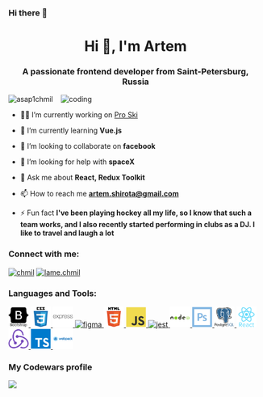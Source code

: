 ### Hi there 👋
<h1 align="center">Hi 👋, I'm Artem</h1>
<h3 align="center">A passionate frontend developer from Saint-Petersburg, Russia</h3>
<img align="right" alt="coding" width="400" src="https://media3.giphy.com/media/lXiRzPb8C5JTJcfPq/giphy.gif?cid=ecf05e47ah4l9br1g5y0ci56w2uygvvtpiwx69rzbbw72oug&rid=giphy.gif&ct=g"/>
<p align="left"> <img src="https://komarev.com/ghpvc/?username=asap1chmil&label=Profile%20views&color=0e75b6&style=flat" alt="asap1chmil" /> </p>

- 🔭🔭 I’m currently working on [Pro Ski](https://vk.com/ski_club_nn)

- 🌱 I’m currently learning **Vue.js**

- 👯 I’m looking to collaborate on **facebook**

- 🤝 I’m looking for help with **spaceX**

- 💬 Ask me about **React, Redux Toolkit**

- 📫 How to reach me **artem.shirota@gmail.com**

- ⚡ Fun fact **I've been playing hockey all my life, so I know that such a team works, and I also recently started performing in clubs as a DJ. I like to travel and laugh a lot**

<h3 align="left">Connect with me:</h3>
<p align="left">
<a href="https://vk.com/away.php?utf=1&to=https%3A%2F%2Ft.me%2Fchmilb" target="blank"><img align="center" src="https://mrtext.ru/wp-content/uploads/2022/04/5-40.jpg" alt="chmil" height="30" width="40" /></a>
<a href="https://vk.com/away.php?utf=1&to=https%3A%2F%2Finstagram.com%2Flame.chmil%3Figshid%3DYmMyMTA2M2Y%3D" target="blank"><img align="center" src="https://raw.githubusercontent.com/rahuldkjain/github-profile-readme-generator/master/src/images/icons/Social/instagram.svg" alt="lame.chmil" height="30" width="40" /></a>
</p>

<h3 align="left">Languages and Tools:</h3>
<p align="left"> <a href="https://getbootstrap.com" target="_blank" rel="noreferrer"> <img src="https://raw.githubusercontent.com/devicons/devicon/master/icons/bootstrap/bootstrap-plain-wordmark.svg" alt="bootstrap" width="40" height="40"/> </a> <a href="https://www.w3schools.com/css/" target="_blank" rel="noreferrer"> <img src="https://raw.githubusercontent.com/devicons/devicon/master/icons/css3/css3-original-wordmark.svg" alt="css3" width="40" height="40"/> </a> <a href="https://expressjs.com" target="_blank" rel="noreferrer"> <img src="https://raw.githubusercontent.com/devicons/devicon/master/icons/express/express-original-wordmark.svg" alt="express" width="40" height="40"/> </a> <a href="https://www.figma.com/" target="_blank" rel="noreferrer"> <img src="https://www.vectorlogo.zone/logos/figma/figma-icon.svg" alt="figma" width="40" height="40"/> </a> <a href="https://www.w3.org/html/" target="_blank" rel="noreferrer"> <img src="https://raw.githubusercontent.com/devicons/devicon/master/icons/html5/html5-original-wordmark.svg" alt="html5" width="40" height="40"/> </a> <a href="https://developer.mozilla.org/en-US/docs/Web/JavaScript" target="_blank" rel="noreferrer"> <img src="https://raw.githubusercontent.com/devicons/devicon/master/icons/javascript/javascript-original.svg" alt="javascript" width="40" height="40"/> </a> <a href="https://jestjs.io" target="_blank" rel="noreferrer"> <img src="https://www.vectorlogo.zone/logos/jestjsio/jestjsio-icon.svg" alt="jest" width="40" height="40"/> </a> <a href="https://nodejs.org" target="_blank" rel="noreferrer"> <img src="https://raw.githubusercontent.com/devicons/devicon/master/icons/nodejs/nodejs-original-wordmark.svg" alt="nodejs" width="40" height="40"/> </a> <a href="https://www.photoshop.com/en" target="_blank" rel="noreferrer"> <img src="https://raw.githubusercontent.com/devicons/devicon/master/icons/photoshop/photoshop-line.svg" alt="photoshop" width="40" height="40"/> </a> <a href="https://www.postgresql.org" target="_blank" rel="noreferrer"> <img src="https://raw.githubusercontent.com/devicons/devicon/master/icons/postgresql/postgresql-original-wordmark.svg" alt="postgresql" width="40" height="40"/> </a> <a href="https://reactjs.org/" target="_blank" rel="noreferrer"> <img src="https://raw.githubusercontent.com/devicons/devicon/master/icons/react/react-original-wordmark.svg" alt="react" width="40" height="40"/> </a> <a href="https://redux.js.org" target="_blank" rel="noreferrer"> <img
?username=asap1chmil&label=Profile%20views&..
komarev.com
ProSki - тренировки по лыжам в Нижнем Новгороде
2458 подписчиков
Открыть
devto.svg
raw.githubusercontent.com
src="https://raw.githubusercontent.com/devicons/devicon/master/icons/redux/redux-original.svg" alt="redux" width="40" height="40"/> </a> <a href="https://www.typescriptlang.org/" target="_blank" rel="noreferrer"> <img src="https://raw.githubusercontent.com/devicons/devicon/master/icons/typescript/typescript-original.svg" alt="typescript" width="40" height="40"/> </a> <a href="https://webpack.js.org" target="_blank" rel="noreferrer"> <img src="https://raw.githubusercontent.com/devicons/devicon/d00d0969292a6569d45b06d3f350f463a0107b0d/icons/webpack/webpack-original-wordmark.svg" alt="webpack" width="40" height="40"/> </a> </p>
<h3>My Codewars profile</h3>
<img src="https://sun9-60.userapi.com/impg/DrsvvUQmyYV5WWjpMg-0fsxBdzp544YMeRXbIw/DlyTDDLZY-A.jpg?size=454x36&quality=95&sign=a98308d55fe6221f97241196b4d99de6&type=album"/>


